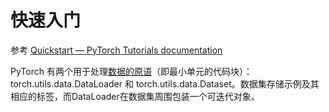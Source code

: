 # 快速入门

参考 [Quickstart — PyTorch Tutorials documentation](https://pytorch.org/tutorials/beginner/basics/quickstart_tutorial.html)

PyTorch 有两个用于处理[数据的原语](https://pytorch.org/docs/stable/data.html)（即最小单元的代码块）：torch.utils.data.DataLoader 和 torch.utils.data.Dataset。数据集存储示例及其相应的标签，而DataLoader在数据集周围包装一个可迭代对象。
